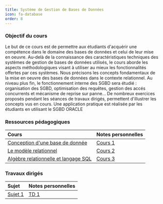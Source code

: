 ```yaml
---
title: Système de Gestion de Bases de Données 
icon: fa-database
order: 8
---
```


### Objectif du cours

Le but de ce cours est de permettre aux étudiants d'acquérir une compétence dans le domaine des bases de données et celui de leur
mise en oeuvre. Au-delà de la connaissance des caractéristiques techniques des systèmes de gestion de bases de données
utilisés, le cours aborde les aspects méthodologiques visant à utiliser au mieux les fonctionnalités offertes par ces systèmes.
Nous précisons les concepts fondamentaux de la mise en oeuvre des bases de données dans le contexte relationnel. Au niveau plus fin, le fonctionnement interne des SGBD sera étudié : organisation des SGBD, optimisation des requêtes, gestion des accés concurrents et mécanisme de reprise sur panne... De nombreux exercices proposés pendant les séances de travaux dirigés, permettent
d'illustrer les concepts vus en cours. Une application pratique est réalisée par les étudiants en utilisant le SGBD ORACLE

### Ressources pédagogiques 

| Cours                                  | Notes personnelles |
| :--                                    | :--                |
| [Conception d'une base de donnée]      | [Cours 1]          |
| [Le modèle relationnel]                | [Cours 2]          |
| [Algèbre relationnelle et langage SQL] | [Cours 3]          |


### Travaux dirigés 

| Sujet     | Notes personnelles |
| :--       | :--                |
| [Sujet 1] | [TD 1]             |


[Conception d'une base de donnée]: https://moodle.bordeaux-inp.fr/mod/resource/view.php?id=47001

[Le modèle relationnel]:https://moodle.bordeaux-inp.fr/mod/resource/view.php?id=48120

[Algèbre relationnelle et langage SQL]:https://moodle.bordeaux-inp.fr/mod/resource/view.php?id=40788

[Cours 1]:/assets/md/bdd/cours1
[Cours 2]:/assets/md/bdd/cours2
[Cours 3]:/assets/md/bdd/cours3

[Sujet 1]:https://moodle.bordeaux-inp.fr/pluginfile.php/49008/mod_resource/content/3/td1.pdf
[TD 1]:/assets/md/bdd/td1
